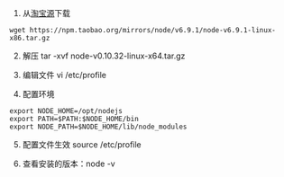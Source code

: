 1. 从[淘宝源](https://npm.taobao.org/mirrors/node/v6.9.1/)下载 
```
wget https://npm.taobao.org/mirrors/node/v6.9.1/node-v6.9.1-linux-x86.tar.gz
```

2. 解压 tar -xvf node-v0.10.32-linux-x64.tar.gz

3. 编辑文件  vi /etc/profile

4. 配置环境
```
export NODE_HOME=/opt/nodejs
export PATH=$PATH:$NODE_HOME/bin
export NODE_PATH=$NODE_HOME/lib/node_modules
```

5. 配置文件生效 source /etc/profile

6. 查看安装的版本：node -v